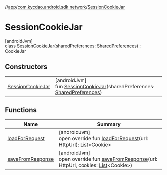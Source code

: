 //[app](../../../index.md)/[com.kycdao.android.sdk.network](../index.md)/[SessionCookieJar](index.md)

# SessionCookieJar

[androidJvm]\
class [SessionCookieJar](index.md)(sharedPreferences: [SharedPreferences](https://developer.android.com/reference/kotlin/android/content/SharedPreferences.html)) : CookieJar

## Constructors

| | |
|---|---|
| [SessionCookieJar](-session-cookie-jar.md) | [androidJvm]<br>fun [SessionCookieJar](-session-cookie-jar.md)(sharedPreferences: [SharedPreferences](https://developer.android.com/reference/kotlin/android/content/SharedPreferences.html)) |

## Functions

| Name | Summary |
|---|---|
| [loadForRequest](load-for-request.md) | [androidJvm]<br>open override fun [loadForRequest](load-for-request.md)(url: HttpUrl): [List](https://kotlinlang.org/api/latest/jvm/stdlib/kotlin.collections/-list/index.html)&lt;Cookie&gt; |
| [saveFromResponse](save-from-response.md) | [androidJvm]<br>open override fun [saveFromResponse](save-from-response.md)(url: HttpUrl, cookies: [List](https://kotlinlang.org/api/latest/jvm/stdlib/kotlin.collections/-list/index.html)&lt;Cookie&gt;) |
